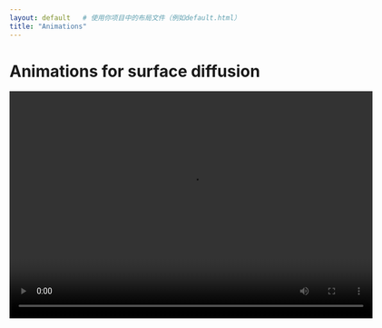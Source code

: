 ```yaml
---
layout: default   # 使用你项目中的布局文件（例如default.html）
title: "Animations"
---
```


# Animations for surface diffusion

<video width="640" height="400" controls>
  <source src="https://github.com/Bp-DUAN/Animation_GFs/main/SDF_H_cross.mp4" type="video/mp4">
</video>

